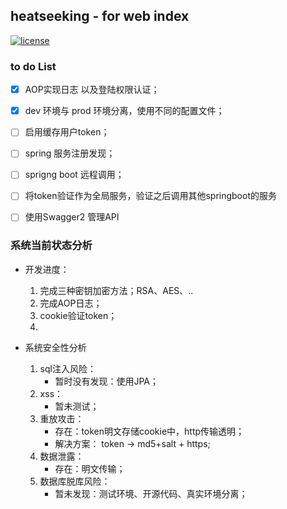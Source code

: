 ## heatseeking - for web index 


[![license](https://img.shields.io/github/license/mashape/apistatus.svg?style=plastic)](https://opensource.org/licenses/MIT)


### to do List

- [x] AOP实现日志 以及登陆权限认证；
- [x] dev 环境与 prod 环境分离，使用不同的配置文件；
- [ ] 启用缓存用户token；
- [ ] spring 服务注册发现；
- [ ] sprigng boot 远程调用；
- [ ] 将token验证作为全局服务，验证之后调用其他springboot的服务
- [ ] 使用Swagger2 管理API


### 系统当前状态分析
- 开发进度：
    1. 完成三种密钥加密方法；RSA、AES、..
    2. 完成AOP日志；
    3. cookie验证token；
    4. 
    
- 系统安全性分析
    1. sql注入风险： 
        - 暂时没有发现：使用JPA；
    2. xss：
        - 暂未测试；
    3. 重放攻击：
        - 存在：token明文存储cookie中，http传输透明；
        - 解决方案： token -> md5+salt + https;
    4. 数据泄露：
        - 存在：明文传输；
    5. 数据库脱库风险： 
        - 暂未发现：测试环境、开源代码、真实环境分离；
        


